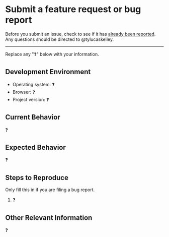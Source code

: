 # Submit a feature request or bug report

Before you submit an issue, check to see if it has [already been reported][1].
Any questions should be directed to @tylucaskelley.

---

Replace any ":question:" below with your information.

## Development Environment

- Operating system: :question:
- Browser: :question:
- Project version: :question:

## Current Behavior

:question:

## Expected Behavior

:question:

## Steps to Reproduce

Only fill this in if you are filing a bug report.

1. :question:

## Other Relevant Information

:question:

[1]: https://github.com/greylocklabs/js/issues
